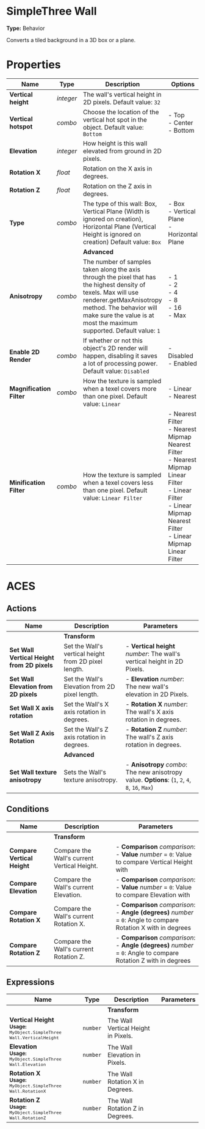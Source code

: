 # SimpleThree Wall
**Type:** Behavior

Converts a tiled background in a 3D box or a plane.

# Properties

| Name | Type | Description | Options |
|------|------|-------------|---------|
|**Vertical height**| _integer_ | The wall's vertical height in 2D pixels. Default value: `32` |  |
|**Vertical hotspot**| _combo_ | Choose the location of the vertical hot spot in the object. Default value: `Bottom` | - Top<br/>- Center<br/>- Bottom |
|**Elevation**| _integer_ | How height is this wall elevated from ground in 2D pixels.  |  |
|**Rotation X**| _float_ | Rotation on the X axis in degrees.  |  |
|**Rotation Z**| _float_ | Rotation on the Z axis in degrees.  |  |
|**Type**| _combo_ | The type of this wall: Box, Vertical Plane (Width is ignored on creation), Horizontal Plane (Vertical Height is ignored on creation) Default value: `Box` | - Box<br/>- Vertical Plane<br/>- Horizontal Plane |
| | | **Advanced**| |
|**Anisotropy**| _combo_ | The number of samples taken along the axis through the pixel that has the highest density of texels. Max will use renderer.getMaxAnisotropy method. The behavior will make sure the value is at most the maximum supported. Default value: `1` | - 1<br/>- 2<br/>- 4<br/>- 8<br/>- 16<br/>- Max |
|**Enable 2D Render**| _combo_ | If whether or not this object's 2D render will happen, disabling it saves a lot of processing power. Default value: `Disabled` | - Disabled<br/>- Enabled |
|**Magnification Filter**| _combo_ | How the texture is sampled when a texel covers more than one pixel. Default value: `Linear` | - Linear<br/>- Nearest |
|**Minification Filter**| _combo_ | How the texture is sampled when a texel covers less than one pixel. Default value: `Linear Filter` | - Nearest Filter<br/>- Nearest Mipmap Nearest Filter<br/>- Nearest Mipmap Linear Filter<br/>- Linear Filter<br/>- Linear Mipmap Nearest Filter<br/>- Linear Mipmap Linear Filter |

# ACES

## Actions

| Name | Description | Parameters |
|------|-------------|------------|
| |**Transform**| |
|**Set Wall Vertical Height from 2D pixels**| Set the Wall's vertical height from 2D pixel length. | - **Vertical height** _number_: The wall's vertical height in 2D Pixels.  |
|**Set Wall Elevation from 2D pixels**| Set the Wall's Elevation from 2D pixel length. | - **Elevation** _number_: The new wall's elevation in 2D Pixels.  |
|**Set Wall X axis rotation**| Set the Wall's X axis rotation in degrees. | - **Rotation X** _number_: The wall's X axis rotation in degrees.  |
|**Set Wall Z Axis Rotation**| Set the Wall's Z axis rotation in degrees. | - **Rotation Z** _number_: The wall's Z axis rotation in degrees.  |
| |**Advanced**| |
|**Set Wall texture anisotropy**| Sets the Wall's texture anisotropy. | - **Anisotropy** _combo_: The new anisotropy value.  **Options**: (`1`, `2`, `4`, `8`, `16`, `Max`) |

## Conditions

| Name | Description | Parameters |
|------|-------------|------------|
| |**Transform**| |
|**Compare Vertical Height**| Compare the Wall's current Vertical Height. | - **Comparison** _comparison_:  <br />- **Value** _number_ = `0`: Value to compare Vertical Height with  |
|**Compare Elevation**| Compare the Wall's current Elevation. | - **Comparison** _comparison_:  <br />- **Value** _number_ = `0`: Value to compare Elevation with  |
|**Compare Rotation X**| Compare the Wall's current Rotation X. | - **Comparison** _comparison_:  <br />- **Angle (degrees)** _number_ = `0`: Angle to compare Rotation X with in degrees  |
|**Compare Rotation Z**| Compare the Wall's current Rotation Z. | - **Comparison** _comparison_:  <br />- **Angle (degrees)** _number_ = `0`: Angle to compare Rotation Z with in degrees  |

## Expressions

| Name | Type | Description | Parameters |
|------|------|-------------|------------|
| | |**Transform**| |
|**Vertical Height**<br/><small>**Usage:** `MyObject.SimpleThree Wall.VerticalHeight`</small>|`number`| The Wall Vertical Height in Pixels. |  |
|**Elevation**<br/><small>**Usage:** `MyObject.SimpleThree Wall.Elevation`</small>|`number`| The Wall Elevation in Pixels. |  |
|**Rotation X**<br/><small>**Usage:** `MyObject.SimpleThree Wall.RotationX`</small>|`number`| The Wall Rotation X in Degrees. |  |
|**Rotation Z**<br/><small>**Usage:** `MyObject.SimpleThree Wall.RotationZ`</small>|`number`| The Wall Rotation Z in Degrees. |  |